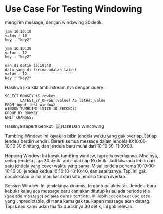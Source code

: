 # Use Case For Testing Windowing
mengirim message, dengan windowing 30 detik.

```
jam 10:10:10
value : 10
key : "key2"

jam 10:10:20
value : 12
key : "key2"

nah di detik 10:10:40
data yang di terima adalah latest 
value : 12
key : "key2"
```

Hasilnya jika kita ambil stream nya dengan query :

```
SELECT ROWKEY AS rowkey,
       LATEST_BY_OFFSET(value) AS latest_value
FROM input_test_window2
WINDOW TUMBLING (SIZE 30 SECONDS)
GROUP BY ROWKEY
EMIT CHANGES;
```


Hasilnya seperti berikut :
![Hasil Dari Windowing](https://github.com/muhammadfahryan/Windowing-KSQL/assets/87516915/51fb97bc-8110-4311-88c5-51e67297e271)


Tumbling Window:
    Ini kayak lo bikin jendela waktu yang gak overlap. Setiap jendela berdiri sendiri.
     Berarti semua message dalam jendela 10:10:00-10:10:30 dihitung, dan jendela baru mulai dari 10:10:30-11:00:00.

Hopping Window:
    Ini kayak tumbling window, tapi ada overlapnya. Misalnya, setiap jendela juga 30 detik tapi mulai tiap 10 detik. 
	Jadi bisa ada lebih dari satu jendela yang cover waktu yang sama.
    Misal jendela pertama 10:10:00-10:10:30, jendela kedua 10:10:10-10:10:40, dan seterusnya. 
	Tapi ini gak cocok kalau cuma mau hasil dari satu jendela tanpa overlap.

Session Window:
    Ini jendelanya dinamis, tergantung aktivitas. Jendela baru kebuka kalau ada message baru dan akan ditutup kalau ada periode idle (gak ada message) 
	selama durasi tertentu.
    Ini lebih cocok buat use case yang unpredictable, di mana kamu gak tau kapan message akan datang. 
	Tapi kalau kamu udah tau fix durasinya 30 detik, ini gak relevan.

